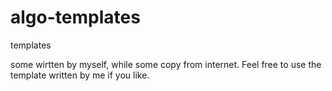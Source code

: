 # algo-templates
templates

some wirtten by myself, while some copy from internet.
Feel free to use the template written by me if you like.

